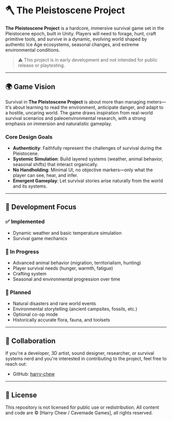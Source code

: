 # 🪓 The Pleistoscene Project

**The Pleistoscene Project** is a hardcore, immersive survival game set in the Pleistocene epoch, built in Unity. Players will need to forage, hunt, craft primitive tools, and survive in a dynamic, evolving world shaped by authentic Ice Age ecosystems, seasonal changes, and extreme environmental conditions.

> ⚠️ This project is in early development and not intended for public release or playtesting.

---

## 🌍 Game Vision

Survival in **The Pleistoscene Project** is about more than managing meters—it's about learning to read the environment, anticipate danger, and adapt to a hostile, uncaring world. The game draws inspiration from real-world survival scenarios and paleoenvironmental research, with a strong emphasis on immersion and naturalistic gameplay.

### Core Design Goals

- **Authenticity**: Faithfully represent the challenges of survival during the Pleistocene.
- **Systemic Simulation**: Build layered systems (weather, animal behavior, seasonal shifts) that interact organically.
- **No Handholding**: Minimal UI, no objective markers—only what the player can see, hear, and infer.
- **Emergent Gameplay**: Let survival stories arise naturally from the world and its systems.

---

## 🔧 Development Focus

### ✅ Implemented

- Dynamic weather and basic temperature simulation  
- Survival game mechanics

### 🚧 In Progress

- Advanced animal behavior (migration, territorialism, hunting)  
- Player survival needs (hunger, warmth, fatigue)
- Crafting system
- Seasonal and environmental progression over time

### 🧭 Planned

- Natural disasters and rare world events  
- Environmental storytelling (ancient campsites, fossils, etc.)  
- Optional co-op mode  
- Historically accurate flora, fauna, and toolsets

---

## 👥 Collaboration

If you're a developer, 3D artist, sound designer, researcher, or survival systems nerd and you're interested in contributing to the project, feel free to reach out:

- GitHub: [harry-chew](https://github.com/harry-chew)

---

## 📜 License

This repository is not licensed for public use or redistribution. All content and code are © [Harry Chew / Cavemade Games], all rights reserved.


